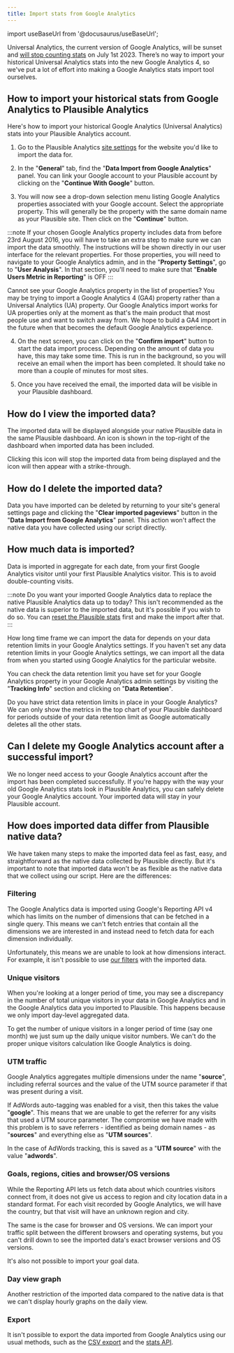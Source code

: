 ```yaml
---
title: Import stats from Google Analytics
---
```


import useBaseUrl from '@docusaurus/useBaseUrl';

Universal Analytics, the current version of Google Analytics, will be sunset and [will stop counting stats](https://plausible.io/blog/universal-google-analytics-is-dead) on July 1st 2023. There’s no way to import your historical Universal Analytics stats into the new Google Analytics 4, so we've put a lot of effort into making a Google Analytics stats import tool ourselves. 

## How to import your historical stats from Google Analytics to Plausible Analytics 

Here's how to import your historical Google Analytics (Universal Analytics) stats into your Plausible Analytics account.

1. Go to the Plausible Analytics [site settings](website-settings.md) for the website you'd like to import the data for.

2. In the "**General**" tab, find the "**Data Import from Google Analytics**" panel. You can link your Google account to your Plausible account by clicking on the "**Continue With Google**" button.

3. You will now see a drop-down selection menu listing Google Analytics properties associated with your Google account. Select the appropriate property. This will generally be the property with the same domain name as your Plausible site. Then click on the "**Continue**" button.

:::note
If your chosen Google Analytics property includes data from before 23rd August 2016, you will have to take an extra step to make sure we can import the data smoothly. The instructions will be shown directly in our user interface for the relevant properties. For those properties, you will need to navigate to your Google Analytics admin, and in the "**Property Settings**", go to "**User Analysis**". In that section, you'll need to make sure that "**Enable Users Metric in Reporting**" is OFF
:::

Cannot see your Google Analytics property in the list of properties? You may be trying to import a Google Analytics 4 (GA4) property rather than a Universal Analytics (UA) property. Our Google Analytics import works for UA properties only at the moment as that's the main product that most people use and want to switch away from. We hope to build a GA4 import in the future when that becomes the default Google Analytics experience.

4. On the next screen, you can click on the "**Confirm import**" button to start the data import process. Depending on the amount of data you have, this may take some time. This is run in the background, so you will receive an email when the import has been completed. It should take no more than a couple of minutes for most sites.

5. Once you have received the email, the imported data will be visible in your Plausible dashboard. 

## How do I view the imported data?

The imported data will be displayed alongside your native Plausible data in the same Plausible dashboard. An icon is shown in the top-right of the dashboard when imported data has been included.

Clicking this icon will stop the imported data from being displayed and the icon will then appear with a strike-through.

## How do I delete the imported data?

Data you have imported can be deleted by returning to your site's general settings page and clicking the "**Clear imported pageviews**" button in the "**Data Import from Google Analytics**" panel. This action won't affect the native data you have collected using our script directly.

## How much data is imported?

Data is imported in aggregate for each date, from your first Google Analytics visitor until your first Plausible Analytics visitor. This is to avoid double-counting visits. 

:::note
Do you want your imported Google Analytics data to replace the native Plausible Analytics data up to today? This isn't recommended as the native data is superior to the imported data, but it's possible if you wish to do so. You can [reset the Plausible stats](reset-site-data.md) first and make the import after that.
:::

How long time frame we can import the data for depends on your data retention limits in your Google Analytics settings. If you haven't set any data retention limits in your Google Analytics settings, we can import all the data from when you started using Google Analytics for the particular website.

You can check the data retention limit you have set for your Google Analytics property in your Google Analytics admin settings by visiting the "**Tracking Info**" section and clicking on "**Data Retention**". 

Do you have strict data retention limits in place in your Google Analytics? We can only show the metrics in the top chart of your Plausible dashboard for periods outside of your data retention limit as Google automatically deletes all the other stats.

## Can I delete my Google Analytics account after a successful import?

We no longer need access to your Google Analytics account after the import has been completed successfully. If you're happy with the way your old Google Analytics stats look in Plausible Analytics, you can safely delete your Google Analytics account. Your imported data will stay in your Plausible account. 

## How does imported data differ from Plausible native data?

We have taken many steps to make the imported data feel as fast, easy, and straightforward as the native data collected by Plausible directly. But it's important to note that imported data won't be as flexible as the native data that we collect using our script. Here are the differences:

### Filtering 

The Google Analytics data is imported using Google's Reporting API v4 which has limits on the number of dimensions that can be fetched in a single query. This means we can't fetch entries that contain all the dimensions we are interested in and instead need to fetch data for each dimension individually. 

Unfortunately, this means we are unable to look at how dimensions interact. For example, it isn't possible to use [our filters](filters-segments.md) with the imported data.

### Unique visitors

When you're looking at a longer period of time, you may see a discrepancy in the number of total unique visitors in your data in Google Analytics and in the Google Analytics data you imported to Plausible. This happens because we only import day-level aggregated data. 

To get the number of unique visitors in a longer period of time (say one month) we just sum up the daily unique visitor numbers. We can't do the proper unique visitors calculation like Google Analytics is doing. 

### UTM traffic

Google Analytics aggregates multiple dimensions under the name "**source**", including referral sources and the value of the UTM source parameter if that was present during a visit. 

If AdWords auto-tagging was enabled for a visit, then this takes the value "**google**". This means that we are unable to get the referrer for any visits that used a UTM source parameter. The compromise we have made with this problem is to save referrers - identified as being domain names - as "**sources**" and everything else as "**UTM sources**". 

In the case of AdWords tracking, this is saved as a "**UTM source**" with the value "**adwords**".

### Goals, regions, cities and browser/OS versions

While the Reporting API lets us fetch data about which countries visitors connect from, it does not give us access to region and city location data in a standard format. For each visit recorded by Google Analytics, we will have the country, but that visit will have an unknown region and city.

The same is the case for browser and OS versions. We can import your traffic split between the different browsers and operating systems, but you can't drill down to see the imported data's exact browser versions and OS versions.

It's also not possible to import your goal data.

### Day view graph

Another restriction of the imported data compared to the native data is that we can't display hourly graphs on the daily view.

### Export

It isn't possible to export the data imported from Google Analytics using our usual methods, such as the [CSV export](export-stats.md) and the [stats API](stats-api.md).
